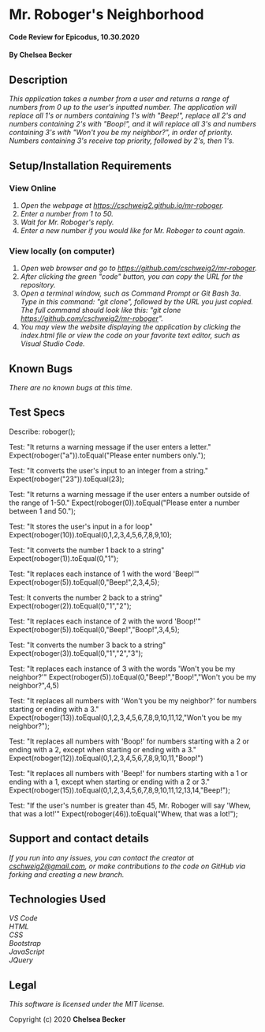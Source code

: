 # Mr. Roboger's Neighborhood

#### Code Review for Epicodus, 10.30.2020

#### **By Chelsea Becker**

## Description

_This application takes a number from a user and returns a range of numbers from 0 up to the user's inputted number. The application will replace all 1's or numbers containing 1's with "Beep!", replace all 2's and numbers containing 2's with "Boop!", and it will replace all 3's and numbers containing 3's with "Won't you be my neighbor?", in order of priority. Numbers containing 3's receive top priority, followed by 2's, then 1's._

## Setup/Installation Requirements
### View Online
1. _Open the webpage at https://cschweig2.github.io/mr-roboger._
2. _Enter a number from 1 to 50._
3. _Wait for Mr. Roboger's reply._
4. _Enter a new number if you would like for Mr. Roboger to count again._

### View locally (on computer)
1. _Open web browser and go to https://github.com/cschweig2/mr-roboger._
2. _After clicking the green "code" button, you can copy the URL for the repository._
3. _Open a terminal window, such as Command Prompt or Git Bash
  3a. Type in this command: "git clone", followed by the URL you just copied. The full command should look like this: "git clone https://github.com/cschweig2/mr-roboger"._
4. _You may view the website displaying the application by clicking the index.html file or view the code on your favorite text editor, such as Visual Studio Code._

## Known Bugs

_There are no known bugs at this time._

## Test Specs

Describe: roboger();

Test: "It returns a warning message if the user enters a letter." 
Expect(roboger("a")).toEqual("Please enter numbers only.");

Test: "It converts the user's input to an integer from a string."
Expect(roboger("23")).toEqual(23);

Test: "It returns a warning message if the user enters a number outside of the range of 1-50."
Expect(roboger(0)).toEqual("Please enter a number between 1 and 50.");

Test: "It stores the user's input in a for loop"
Expect(roboger(10)).toEqual(0,1,2,3,4,5,6,7,8,9,10);

Test: "It converts the number 1 back to a string"
Expect(roboger(1)).toEqual(0,"1");

Test: "It replaces each instance of 1 with the word 'Beep!'"
Expect(roboger(5)).toEqual(0,"Beep!",2,3,4,5);

Test: It converts the number 2 back to a string"
Expect(roboger(2)).toEqual(0,"1","2");

Test: "It replaces each instance of 2 with the word 'Boop!'"
Expect(roboger(5)).toEqual(0,"Beep!","Boop!",3,4,5);

Test: "It converts the number 3 back to a string"
Expect(roboger(3)).toEqual(0,"1","2","3");

Test: "It replaces each instance of 3 with the words 'Won't you be my neighbor?'"
Expect(roboger(5)).toEqual(0,"Beep!","Boop!","Won't you be my neighbor?",4,5)

Test: "It replaces all numbers with 'Won't you be my neighbor?' for numbers starting or ending with a 3."
Expect(roboger(13)).toEqual(0,1,2,3,4,5,6,7,8,9,10,11,12,"Won't you be my neighbor?");

Test: "It replaces all numbers with 'Boop!' for numbers starting with a 2 or ending with a 2, except when starting or ending with a 3."
Expect(roboger(12)).toEqual(0,1,2,3,4,5,6,7,8,9,10,11,"Boop!")

Test: "It replaces all numbers with 'Beep!' for numbers starting with a 1 or ending with a 1, except when starting or ending with a 2 or 3."
Expect(roboger(15)).toEqual(0,1,2,3,4,5,6,7,8,9,10,11,12,13,14,"Beep!");

Test: "If the user's number is greater than 45, Mr. Roboger will say 'Whew, that was a lot!'"
Expect(roboger(46)).toEqual("Whew, that was a lot!");

## Support and contact details

_If you run into any issues, you can contact the creator at cschweig2@gmail.com, or make contributions to the code on GitHub via forking and creating a new branch._

## Technologies Used

_VS Code_ <br />
_HTML_ <br />
_CSS_ <br />
_Bootstrap_ <br />
_JavaScript_ <br />
_JQuery_

## Legal

*This software is licensed under the MIT license.*

Copyright (c) 2020 **Chelsea Becker**